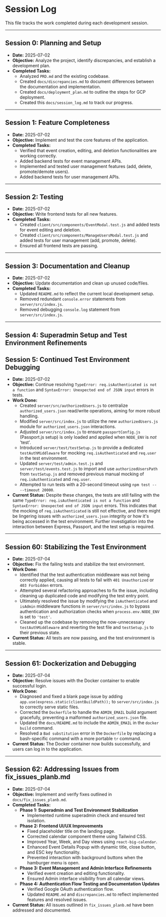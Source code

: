 # Session Log

This file tracks the work completed during each development session.

---

## Session 0: Planning and Setup

*   **Date:** 2025-07-02
*   **Objective:** Analyze the project, identify discrepancies, and establish a development plan.
*   **Completed Tasks:**
    *   Analyzed `PRD.md` and the existing codebase.
    *   Created `docs/discrepancies.md` to document differences between the documentation and implementation.
    *   Created `docs/deployment_plan.md` to outline the steps for GCP deployment.
    *   Created this `docs/session_log.md` to track our progress.

---

## Session 1: Feature Completeness

*   **Date:** 2025-07-02
*   **Objective:** Implement and test the core features of the application.
*   **Completed Tasks:**
    *   Verified that event creation, editing, and deletion functionalities are working correctly.
    *   Added backend tests for event management APIs.
    *   Implemented and tested user management features (add, delete, promote/demote users).
    *   Added backend tests for user management APIs.

---

## Session 2: Testing

*   **Date:** 2025-07-02
*   **Objective:** Write frontend tests for all new features.
*   **Completed Tasks:**
    *   Created `client/src/components/EventModal.test.js` and added tests for event editing and deletion.
    *   Created `client/src/components/ManageUsersModal.test.js` and added tests for user management (add, promote, delete).
    *   Ensured all frontend tests are passing.

---

## Session 3: Documentation and Cleanup

*   **Date:** 2025-07-02
*   **Objective:** Update documentation and clean up unused code/files.
*   **Completed Tasks:**
    *   Updated `README.md` to reflect the current local development setup.
    *   Removed redundant `console.error` statements from `server/src/index.js`.
    *   Removed debugging `console.log` statement from `server/src/index.js`.

---

## Session 4: Superadmin Setup and Test Environment Refinements

## Session 5: Continued Test Environment Debugging

*   **Date:** 2025-07-02
*   **Objective:** Continue resolving `TypeError: req.isAuthenticated is not a function` and `SyntaxError: Unexpected end of JSON input` errors in tests.
*   **Work Done:**
    *   Created `server/src/authorizedUsers.js` to centralize `authorized_users.json` read/write operations, aiming for more robust handling.
    *   Modified `server/src/index.js` to utilize the new `authorizedUsers.js` module for `authorized_users.json` interactions.
    *   Adjusted `server/src/index.js` to ensure `passportConfig.js` (Passport.js setup) is only loaded and applied when `NODE_ENV` is *not* 'test'.
    *   Introduced `server/test/testSetup.js` to provide a dedicated `testAuthMiddleware` for mocking `req.isAuthenticated` and `req.user` in the test environment.
    *   Updated `server/test/admin.test.js` and `server/test/events.test.js` to import and use `authorizedUsersPath` from `testSetup.js` and removed previous manual mocking of `req.isAuthenticated` and `req.user`.
    *   Attempted to run tests with a 20-second timeout using `npm test -- --timeout 20000`.
*   **Current Status:** Despite these changes, the tests are still failing with the same `TypeError: req.isAuthenticated is not a function` and `SyntaxError: Unexpected end of JSON input` errors. This indicates that the mocking of `req.isAuthenticated` is still not effective, and there might be lingering issues with `authorized_users.json` integrity or how it's being accessed in the test environment. Further investigation into the interaction between Express, Passport, and the test setup is required.

---

## Session 60: Stabilizing the Test Environment

*   **Date:** 2025-07-04
*   **Objective:** Fix the failing tests and stabilize the test environment.
*   **Work Done:**
    *   Identified that the test authentication middleware was not being correctly applied, causing all tests to fail with `401 Unauthorized` or `403 Forbidden` errors.
    *   Attempted several refactoring approaches to fix the issue, including cleaning up duplicated code and modifying the test entry point.
    *   Ultimately resolved the issue by modifying the `isAuthenticated` and `isAdmin` middleware functions in `server/src/index.js` to bypass authentication and authorization checks when `process.env.NODE_ENV` is set to `'test'`.
    *   Cleaned up the codebase by removing the now-unnecessary `testAuthMiddleware` and reverting the test file and `testSetup.js` to their previous state.
*   **Current Status:** All tests are now passing, and the test environment is stable.

---

## Session 61: Dockerization and Debugging

*   **Date:** 2025-07-04
*   **Objective:** Resolve issues with the Docker container to enable successful login.
*   **Work Done:**
    *   Diagnosed and fixed a blank page issue by adding `app.use(express.static(clientBuildPath));` to `server/src/index.js` to correctly serve static files.
    *   Corrected the `Dockerfile` to handle the `ADMIN_EMAIL` build argument gracefully, preventing a malformed `authorized_users.json` file.
    *   Updated the `docs/README.md` to include the `ADMIN_EMAIL` in the `docker build` command.
    *   Resolved a `Bad substitution` error in the `Dockerfile` by replacing a bash-specific command with a more portable `tr` command.
*   **Current Status:** The Docker container now builds successfully, and users can log in to the application.

---

## Session 62: Addressing Issues from fix_issues_planb.md

*   **Date:** 2025-07-04
*   **Objective:** Implement and verify fixes outlined in `docs/fix_issues_planb.md`.
*   **Completed Tasks:**
    *   **Phase 1: Superadmin and Test Environment Stabilization**
        *   Implemented runtime superadmin check and ensured test isolation.
    *   **Phase 2: Frontend UI/UX Improvements**
        *   Fixed placeholder title on the landing page.
        *   Corrected calendar component theme using Tailwind CSS.
        *   Improved Year, Week, and Day views using `react-big-calendar`.
        *   Enhanced Event Details Popup with dynamic title, close button, and ESC key functionality.
        *   Prevented interaction with background buttons when the hamburger menu is open.
    *   **Phase 3: Event Management and Admin Interface Refinements**
        *   Verified event creation and editing functionality.
        *   Ensured Admin interface visibility from all calendar views.
    *   **Phase 4: Authentication Flow Testing and Documentation Updates**
        *   Verified Google OAuth authentication flow.
        *   Updated `README.md` and `discrepancies.md` to reflect implemented features and resolved issues.
*   **Current Status:** All issues outlined in `fix_issues_planb.md` have been addressed and documented.